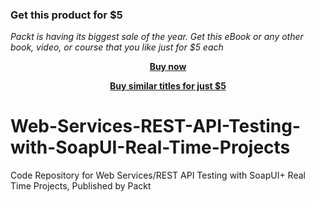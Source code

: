 
### Get this product for $5

<i>Packt is having its biggest sale of the year. Get this eBook or any other book, video, or course that you like just for $5 each</i>


<b><p align='center'>[Buy now](https://packt.link/9781789134926)</p></b>


<b><p align='center'>[Buy similar titles for just $5](https://subscription.packtpub.com/search)</p></b>


# Web-Services-REST-API-Testing-with-SoapUI-Real-Time-Projects
Code Repository for Web Services/REST API Testing with SoapUI+ Real Time Projects, Published by Packt
